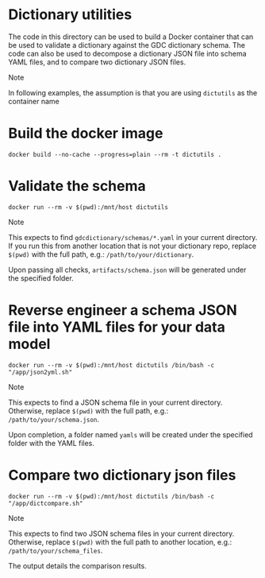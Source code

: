 # Dictionary utilities
The code in this directory can be used to build a Docker container that can be used to validate a dictionary against the GDC dictionary schema. The code can also be used to decompose a dictionary JSON file into schema YAML files, and to compare two dictionary JSON files.

> [!NOTE]
> In following examples, the assumption is that you are using `dictutils` as the container name

# Build the docker image
```
docker build --no-cache --progress=plain --rm -t dictutils .
```

# Validate the schema
```
docker run --rm -v $(pwd):/mnt/host dictutils
```
> [!NOTE]
> This expects to find `gdcdictionary/schemas/*.yaml` in your current directory. If you run this from another location that is not your dictionary repo, replace `$(pwd)` with the full path, e.g.: `/path/to/your/dictionary`.

Upon passing all checks, `artifacts/schema.json` will be generated under the specified folder.

# Reverse engineer a schema JSON file into YAML files for your data model
```
docker run --rm -v $(pwd):/mnt/host dictutils /bin/bash -c "/app/json2yml.sh"
```
> [!NOTE]
> This expects to find a JSON schema file in your current directory. Otherwise, replace `$(pwd)` with the full path, e.g.: `/path/to/your/schema.json`.

Upon completion, a folder named `yamls` will be created under the specified folder with the YAML files.

# Compare two dictionary json files
```
docker run --rm -v $(pwd):/mnt/host dictutils /bin/bash -c "/app/dictcompare.sh"
```
> [!NOTE]
> This expects to find two JSON schema files in your current directory. Otherwise, replace `$(pwd)` with the full path to another location, e.g.: `/path/to/your/schema_files`.

The output details the comparison results.
